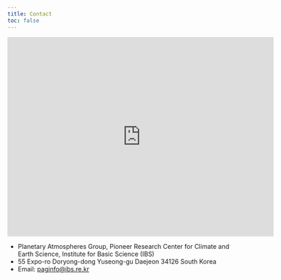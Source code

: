 ```yaml
---
title: Contact
toc: false
---
```



<iframe src="https://www.google.com/maps/embed?pb=!1m14!1m12!1m3!1d3117.6461181178584!2d127.38656559696155!3d36.37532481919177!2m3!1f0!2f0!3f0!3m2!1i1024!2i768!4f13.1!5e0!3m2!1sen!2skr!4v1704869509946!5m2!1sen!2skr" width="600" height="450" style="border:0;" allowfullscreen="" loading="lazy" referrerpolicy="no-referrer-when-downgrade"></iframe>

<ul class="list-none">
<li>Planetary Atmospheres Group, Pioneer Research Center for Climate and Earth Science, Institute for Basic Science (IBS)</li>
<li>55 Expo-ro Doryong-dong Yuseong-gu Daejeon 34126 South Korea​</li>
<li>Email: <a href="mailto:paginfo@ibs.re.kr">paginfo@ibs.re.kr</a></li>
</ul>